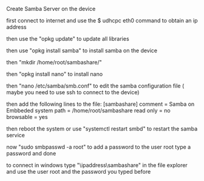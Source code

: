 Create Samba Server on the device


first connect to internet and use the $ udhcpc eth0 command to obtain an ip address

then use the "opkg update" to update all libraries

then use "opkg install samba" to install samba on the device

then "mkdir /home/root/sambashare/"

then "opkg install nano" to install nano

then "nano /etc/samba/smb.conf" to edit the samba configuration file ( maybe you need to use ssh to connect to the device)

then add the following lines to the file:
[sambashare]
    comment = Samba on Embbeded system
    path = /home/root/sambashare
    read only = no
    browsable = yes

then reboot the system or use "systemctl restart smbd" to restart the samba service


now   "sudo smbpasswd -a root" to add a password to the user root
type a password and done

to connect in windows type "\\ipaddress\sambashare" in the file explorer
and use the user root and the password you typed before




